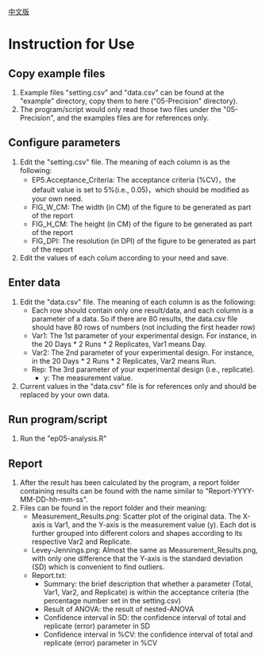 [中文版](README中文.md)

# Instruction for Use
## Copy example files
1. Example files "setting.csv" and "data.csv" can be found at the "example" directory, copy them to here ("05-Precision" directory).
2. The program/script would only read those two files under the "05-Precision", and the examples files are for references only.

## Configure parameters
1. Edit the "setting.csv" file. The meaning of each column is as the following:
	- EP5.Acceptance_Criteria: The acceptance criteria (%CV)，the default value is set to 5%(i.e., 0.05)，which should be modified as your own need.
	- FIG\_W\_CM: The width (in CM) of the figure to be generated as part of the report
	- FIG\_H\_CM: The height (in CM) of the figure to be generated as part of the report
	- FIG\_DPI: The resolution (in DPI) of the figure to be generated as part of the report
2. Edit the values of each colum according to your need and save.

## Enter data
1. Edit the "data.csv" file. The meaning of each column is as the following:
	- Each row should contain only one result/data, and each column is a parameter of a data. So if there are 80 results, the data.csv file should have 80 rows of numbers (not including the first header row)
	- Var1: The 1st parameter of your experimental design. For instance, in the 20 Days * 2 Runs * 2 Replicates, Var1 means Day.
	- Var2: The 2nd parameter of your experimental design. For instance, in the 20 Days * 2 Runs * 2 Replicates, Var2 means Run.
	- Rep: The 3rd parameter of your experimental design (i.e., replicate).
		- y: The measurement value.
2. Current values in the "data.csv" file is for references only and should be replaced by your own data.

## Run program/script
1. Run the "ep05-analysis.R"

## Report
1. After the result has been calculated by the program, a report folder containing results can be found with the name similar to "Report-YYYY-MM-DD-hh-mm-ss".
2. Files can be found in the report folder and their meaning:
	- Measurement_Results.png: Scatter plot of the original data. The X-axis is Var1, and the Y-axis is the measurement value (y). Each dot is further grouped into different colors and shapes according to its respective Var2 and Replicate.
	- Levey-Jennings.png: Almost the same as Measurement_Results.png, with only one difference that the Y-axis is the standard deviation (SD) which is convenient to find outliers.
	- Report.txt:
		- Summary: the brief description that whether a parameter (Total, Var1, Var2, and Replicate) is within the acceptance criteria (the percentage number set in the setting.csv)
		- Result of ANOVA: the result of nested-ANOVA
		- Confidence interval in SD: the confidence interval of total and replicate (error) parameter in SD
		- Confidence interval in %CV: the confidence interval of total and replicate (error) parameter in %CV